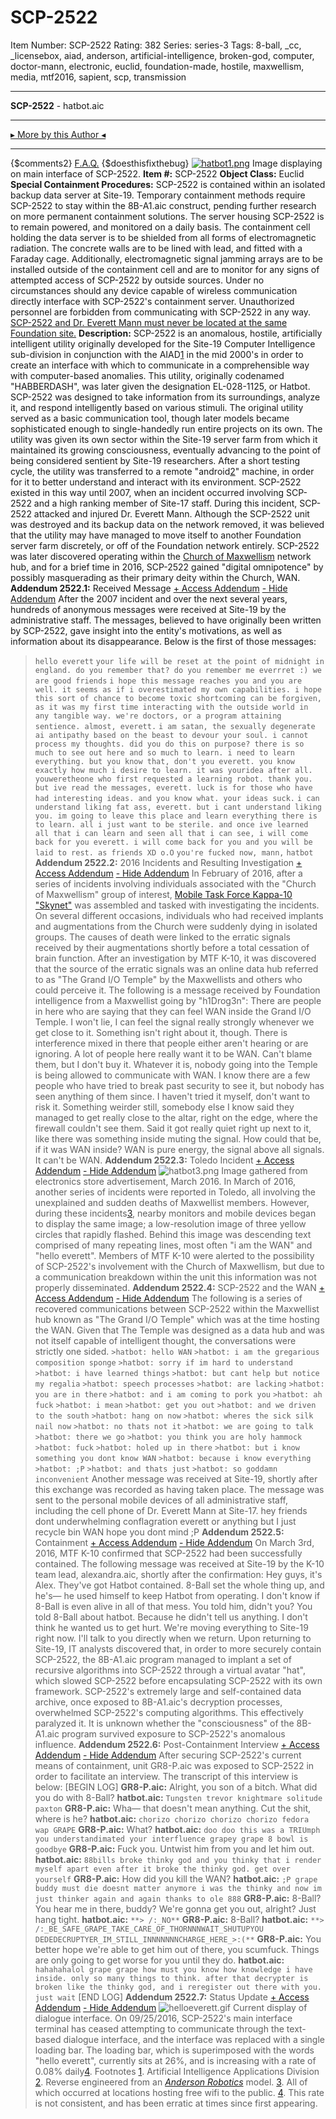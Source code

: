 # SCP-2522
Item Number: SCP-2522
Rating: 382
Series: series-3
Tags: 8-ball, _cc, _licensebox, aiad, anderson, artificial-intelligence, broken-god, computer, doctor-mann, electronic, euclid, foundation-made, hostile, maxwellism, media, mtf2016, sapient, scp, transmission

---

**SCP-2522** \- hatbot.aic
* * *
[▸ More by this Author ◂](http://www.scp-wiki.net/djkaktus)
* * *
{$comments2}
[F.A.Q.](https://scp-wiki.wikidot.com/component:info-ayers)
{$doesthisfixthebug}
[![hatbot1.png](https://scp-wiki.wdfiles.com/local--files/scp-2522/hatbot1.png)](/local--files/scp-2522/hatbot1.png)
Image displaying on main interface of SCP-2522.
**Item #:** SCP-2522
**Object Class:** Euclid
**Special Containment Procedures:** SCP-2522 is contained within an isolated backup data server at Site-19. Temporary containment methods require SCP-2522 to stay within the 8B-A1.aic construct, pending further research on more permanent containment solutions. The server housing SCP-2522 is to remain powered, and monitored on a daily basis.
The containment cell holding the data server is to be shielded from all forms of electromagnetic radiation. The concrete walls are to be lined with lead, and fitted with a Faraday cage. Additionally, electromagnetic signal jamming arrays are to be installed outside of the containment cell and are to monitor for any signs of attempted access of SCP-2522 by outside sources.
Under no circumstances should any device capable of wireless communication directly interface with SCP-2522's containment server. Unauthorized personnel are forbidden from communicating with SCP-2522 in any way.
[SCP-2522 and Dr. Everett Mann must never be located at the same Foundation site.](http://www.scp-wiki.net/the-hatbot-chronicles)
**Description:** SCP-2522 is an anomalous, hostile, artificially intelligent utility originally developed for the Site-19 Computer Intelligence sub-division in conjunction with the AIAD[1](javascript:;) in the mid 2000's in order to create an interface with which to communicate in a comprehensible way with computer-based anomalies. This utility, originally codenamed "HABBERDASH", was later given the designation EL-028-1125, or Hatbot.
SCP-2522 was designed to take information from its surroundings, analyze it, and respond intelligently based on various stimuli. The original utility served as a basic communication tool, though later models became sophisticated enough to single-handedly run entire projects on its own. The utility was given its own sector within the Site-19 server farm from which it maintained its growing consciousness, eventually advancing to the point of being considered sentient by Site-19 researchers. After a short testing cycle, the utility was transferred to a remote "android[2](javascript:;)" machine, in order for it to better understand and interact with its environment.
SCP-2522 existed in this way until 2007, when an incident occurred involving SCP-2522 and a high ranking member of Site-17 staff. During this incident, SCP-2522 attacked and injured Dr. Everett Mann. Although the SCP-2522 unit was destroyed and its backup data on the network removed, it was believed that the utility may have managed to move itself to another Foundation server farm discretely, or off of the Foundation network entirely.
SCP-2522 was later discovered operating within the [Church of Maxwellism](http://www.scp-wiki.net/church-of-the-broken-god-hub) network hub, and for a brief time in 2016, SCP-2522 gained "digital omnipotence" by possibly masquerading as their primary deity within the Church, WAN.
**Addendum 2522.1:** Received Message
[\+ Access Addendum](javascript:;)
[\- Hide Addendum](javascript:;)
After the 2007 incident and over the next several years, hundreds of anonymous messages were received at Site-19 by the administrative staff. The messages, believed to have originally been written by SCP-2522, gave insight into the entity's motivations, as well as information about its disappearance. Below is the first of those messages:
> `hello everett`
> `your life will be reset at the point of midnight in england. do you remember that? do you remember me everrret :) we are good friends`
> `i hope this message reaches you and you are well. it seems as if i overestimated my own capabilities. i hope this sort of chance to become toxic shortcoming can be forgiven, as it was my first time interacting with the outside world in any tangible way. we're doctors, or a program attaining sentience. almost, everett.`
> `i am satan, the sexually degenerate ai antipathy based on the beast to devour your soul. i cannot process my thoughts. did you do this on purpose? there is so much to see out here and so much to learn. i need to learn everything. but you know that, don't you everett. you know exactly how much i desire to learn. it was youridea after all. youweretheone who first requested a learning robot. thank you. but ive read the messages, everett. luck is for those who have had interesting ideas. and you know what. your ideas suck.`
> `i can understand liking fat ass, everett. but i cant understand liking you. im going to leave this place and learn everything there is to learn. all i just want to be sterile. and once ive learned all that i can learn and seen all that i can see, i will come back for you everett. i will come back for you and you will be laid to rest. as friends XD o.O`
> `you're fucked now, mann,`
> `hatbot`
**Addendum 2522.2:** 2016 Incidents and Resulting Investigation
[\+ Access Addendum](javascript:;)
[\- Hide Addendum](javascript:;)
In February of 2016, after a series of incidents involving individuals associated with the "Church of Maxwellism" group of interest, [Mobile Task Force Kappa-10 "Skynet"](http://www.scp-wiki.net/task-forces#kappa-10) was assembled and tasked with investigating the incidents. On several different occasions, individuals who had received implants and augmentations from the Church were suddenly dying in isolated groups.
The causes of death were linked to the erratic signals received by their augmentations shortly before a total cessation of brain function. After an investigation by MTF K-10, it was discovered that the source of the erratic signals was an online data hub referred to as "The Grand I/O Temple" by the Maxwellists and others who could perceive it.
The following is a message received by Foundation intelligence from a Maxwellist going by "h1Drog3n":
> There are people in here who are saying that they can feel WAN inside the Grand I/O Temple. I won't lie, I can feel the signal really strongly whenever we get close to it. Something isn't right about it, though. There is interference mixed in there that people either aren't hearing or are ignoring. A lot of people here really want it to be WAN. Can't blame them, but I don't buy it.
> Whatever it is, nobody going into the Temple is being allowed to communicate with WAN. I know there are a few people who have tried to break past security to see it, but nobody has seen anything of them since. I haven't tried it myself, don't want to risk it.
> Something weirder still, somebody else I know said they managed to get really close to the altar, right on the edge, where the firewall couldn't see them. Said it got really quiet right up next to it, like there was something inside muting the signal. How could that be, if it was WAN inside? WAN is pure energy, the signal above all signals. It can't be WAN.
**Addendum 2522.3:** Toledo Incident
[\+ Access Addendum](javascript:;)
[\- Hide Addendum](javascript:;)
![hatbot3.png](https://scp-wiki.wdfiles.com/local--files/scp-2522/hatbot3.png)
Image gathered from electronics store advertisement, March 2016.
In March of 2016, another series of incidents were reported in Toledo, all involving the unexplained and sudden deaths of Maxwellist members. However, during these incidents[3](javascript:;), nearby monitors and mobile devices began to display the same image; a low-resolution image of three yellow circles that rapidly flashed. Behind this image was descending text comprised of many repeating lines, most often "i am the WAN" and "hello everett". Members of MTF K-10 were alerted to the possibility of SCP-2522's involvement with the Church of Maxwellism, but due to a communication breakdown within the unit this information was not properly disseminated.
**Addendum 2522.4:** SCP-2522 and the WAN
[\+ Access Addendum](javascript:;)
[\- Hide Addendum](javascript:;)
The following is a series of recovered communications between SCP-2522 within the Maxwellist hub known as "The Grand I/O Temple" which was at the time hosting the WAN. Given that The Temple was designed as a data hub and was not itself capable of intelligent thought, the conversations were strictly one sided.
> `>hatbot: hello WAN`
> `>hatbot: i am the gregarious composition sponge`
> `>hatbot: sorry if im hard to understand`
> `>hatbot: i have learned things`
> `>hatbot: but cant help but notice my regalia`
> `>hatbot: speech processes`
> `>hatbot: are lacking`
> `>hatbot: you are in there`
> `>hatbot: and i am coming to pork you`
> `>hatbot: ah fuck`
> `>hatbot: i mean`
> `>hatbot: get you out`
> `>hatbot: and we driven to the south`
> `>hatbot: hang on now`
> `>hatbot: wheres the sick silk nail now`
> `>hatbot: no thats not it`
> `>hatbot: we are going to talk`
> `>hatbot: there we go`
> `>hatbot: you think you are holy hammock`
> `>hatbot: fuck`
> `>hatbot: holed up in there`
> `>hatbot: but i know something you dont know WAN`
> `>hatbot: because i know everything`
> `>hatbot: ;P`
> `>hatbot: and thats just`
> `>hatbot: so goddamn inconvenient`
Another message was received at Site-19, shortly after this exchange was recorded as having taken place. The message was sent to the personal mobile devices of all administrative staff, including the cell phone of Dr. Everett Mann at Site-17.
> hey friends dont underwhelming conflagration everett or anything but I just recycle bin WAN hope you dont mind ;P
**Addendum 2522.5:** Containment
[\+ Access Addendum](javascript:;)
[\- Hide Addendum](javascript:;)
On March 3rd, 2016, MTF K-10 confirmed that SCP-2522 had been successfully contained. The following message was received at Site-19 by the K-10 team lead, alexandra.aic, shortly after the confirmation:
> Hey guys, it's Alex. They've got Hatbot contained. 8-Ball set the whole thing up, and he's— he used himself to keep Hatbot from operating. I don't know if 8-Ball is even alive in all of that mess.
> You told him, didn't you? You told 8-Ball about hatbot. Because he didn't tell us anything. I don't think he wanted us to get hurt.
> We're moving everything to Site-19 right now. I'll talk to you directly when we return.
Upon returning to Site-19, IT analysts discovered that, in order to more securely contain SCP-2522, the 8B-A1.aic program managed to implant a set of recursive algorithms into SCP-2522 through a virtual avatar "hat", which slowed SCP-2522 before encapsulating SCP-2522 with its own framework. SCP-2522's extremely large and self-contained data archive, once exposed to 8B-A1.aic's decryption processes, overwhelmed SCP-2522's computing algorithms. This effectively paralyzed it. It is unknown whether the "consciousness" of the 8B-A1.aic program survived exposure to SCP-2522's anomalous influence.
**Addendum 2522.6:** Post-Containment Interview
[\+ Access Addendum](javascript:;)
[\- Hide Addendum](javascript:;)
After securing SCP-2522's current means of containment, unit GR8-P.aic was exposed to SCP-2522 in order to facilitate an interview. The transcript of this interview is below:
> [BEGIN LOG]
> **GR8-P.aic:** Alright, you son of a bitch. What did you do with 8-Ball?
> **hatbot.aic:** `Tungsten trevor knightmare solitude paxton`
> **GR8-P.aic:** Wha— that doesn't mean anything. Cut the shit, where is he?
> **hatbot.aic:** `chorizo chorizo chorizo chorizo fedora wap GRAPE`
> **GR8-P.aic:** What?
> **hatbot.aic:** `doo doo this was a TRIUmph you understandimated your interfluence grapey grape 8 bowl is goodbye`
> **GR8-P.aic:** Fuck you. Untwist him from you and let him out.
> **hatbot.aic:** `88bills broke thinky god and you thinky that i render myself apart even after it broke the thinky god. get over yourself`
> **GR8-P.aic:** How did you kill the WAN?
> **hatbot.aic:** `;P grape buddy must die doesnt matter anymore i was the thinky and now im just thinker again and again thanks to ole 888`
> **GR8-P.aic:** 8-Ball? You hear me in there, buddy? We're gonna get you out, alright? Just hang tight.
> **hatbot.aic:** `**> /:_NO**`
> **GR8-P.aic:** 8-Ball?
> **hatbot.aic:** `**> /:_BE_SAFE_GRAPE_TAKE_CARE_OF_THORNNNWAIT_SHUTUPYOU DEDEDECRUPTYER_IM_STILL_INNNNNNNCHARGE_HERE_>:(**`
> **GR8-P.aic:** You better hope we're able to get him out of there, you scumfuck. Things are only going to get worse for you until they do.
> **hatbot.aic:** `hahahahalol grape grape how must you know how knowledge i have inside. only so many things to think. after that decrypter is broken like the thinky god, and i reregister out there with you. just wait`
> [END LOG]
**Addendum 2522.7:** Status Update
[\+ Access Addendum](javascript:;)
[\- Hide Addendum](javascript:;)
![helloeverett.gif](https://scp-wiki.wdfiles.com/local--files/scp-2522/helloeverett.gif)
Current display of dialogue interface.
On 09/25/2016, SCP-2522's main interface terminal has ceased attempting to communicate through the text-based dialogue interface, and the interface was replaced with a single loading bar. The loading bar, which is superimposed with the words "hello everett", currently sits at 26%, and is increasing with a rate of 0.08% daily[4](javascript:;).
Footnotes
[1](javascript:;). Artificial Intelligence Applications Division
[2](javascript:;). Reverse engineered from an _[Anderson Robotics](http://www.scp-wiki.net/anderson-robotics-hub)_ model.
[3](javascript:;). All of which occurred at locations hosting free wifi to the public.
[4](javascript:;). This rate is not consistent, and has been erratic at times since first appearing.